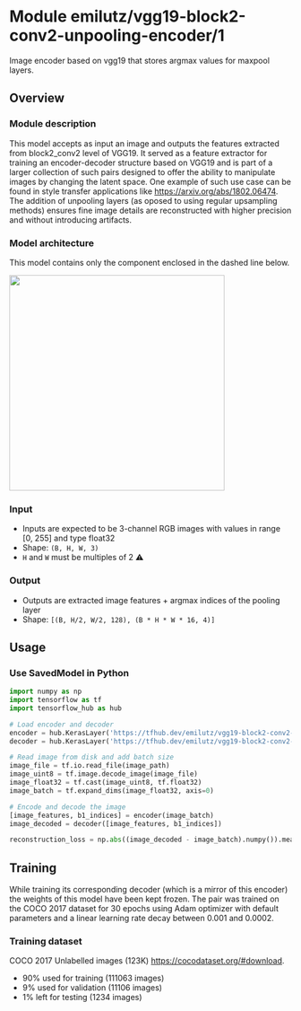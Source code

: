 # Module emilutz/vgg19-block2-conv2-unpooling-encoder/1

Image encoder based on vgg19 that stores argmax values for maxpool layers.

<!-- asset-path: https://storage.googleapis.com/vgg19-with-unpooling/vgg19-block2-conv2/encoder.tar.gz -->
<!-- module-type: image-feature-vector -->
<!-- fine-tunable: true -->
<!-- dataset: COCO 2017 -->
<!-- format: saved_model_2 -->
<!-- network-architecture: VGG-style -->
<!-- license: MIT -->

## Overview

### Module description

This model accepts as input an image and outputs the features extracted from block2_conv2 level of VGG19. It served as a feature extractor for training an encoder-decoder structure based on VGG19 and is part of a larger collection of such pairs designed to offer the ability to manipulate images by changing the latent space. One example of such use case can be found in style transfer applications like https://arxiv.org/abs/1802.06474. The addition of unpooling layers (as oposed to using regular upsampling methods) ensures fine image details are reconstructed with higher precision and without introducing artifacts.

### Model architecture

This model contains only the component enclosed in the dashed line below.

<img src="https://storage.googleapis.com/vgg19-with-unpooling/vgg19-block2-conv2/encoder.png" height="384">

### Input

*   Inputs are expected to be 3-channel RGB images with values in range [0, 255] and type float32
*   Shape: `(B, H, W, 3)`
*   `H` and `W` must be multiples of 2 :warning:

### Output

*   Outputs are extracted image features + argmax indices of the pooling layer
*   Shape: `[(B, H/2, W/2, 128), (B * H * W * 16, 4)]`

## Usage

### Use SavedModel in Python

```python
import numpy as np
import tensorflow as tf
import tensorflow_hub as hub

# Load encoder and decoder
encoder = hub.KerasLayer('https://tfhub.dev/emilutz/vgg19-block2-conv2-unpooling-encoder/1') # this model
decoder = hub.KerasLayer('https://tfhub.dev/emilutz/vgg19-block2-conv2-unpooling-decoder/1') # external model

# Read image from disk and add batch size
image_file = tf.io.read_file(image_path)
image_uint8 = tf.image.decode_image(image_file)
image_float32 = tf.cast(image_uint8, tf.float32)
image_batch = tf.expand_dims(image_float32, axis=0)

# Encode and decode the image
[image_features, b1_indices] = encoder(image_batch)
image_decoded = decoder([image_features, b1_indices])

reconstruction_loss = np.abs((image_decoded - image_batch).numpy()).mean()
```

## Training

While training its corresponding decoder (which is a mirror of this encoder) the weights of this model have been kept frozen. The pair was trained on the COCO 2017 dataset for 30 epochs using Adam optimizer with default parameters and a linear learning rate decay between 0.001 and 0.0002.

### Training dataset

COCO 2017 Unlabelled images (123K) https://cocodataset.org/#download.
- 90% used for training (111063 images)
- 9% used for validation (11106 images)
- 1% left for testing (1234 images)
